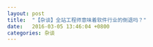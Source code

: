 ```yaml
---
layout: post
title:  "【杂谈】全站工程师意味着软件行业的倒退吗？"
date:   2016-03-05 13:46:04 +0800
categories: 杂谈
---
```

